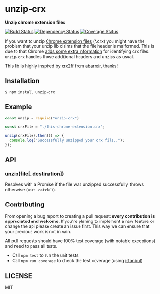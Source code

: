 # unzip-crx

__Unzip chrome extension files__

[![Build Status](https://travis-ci.org/peerigon/unzip-crx.svg?branch=master)](https://travis-ci.org/peerigon/unzip-crx) [![Dependency Status](https://david-dm.org/peerigon/unzip-crx.svg)](https://david-dm.org/peerigon/unzip-crx) [![Coverage Status](https://coveralls.io/repos/github/peerigon/unzip-crx/badge.svg?branch=master)](https://coveralls.io/github/peerigon/unzip-crx?branch=master)

If you want to unzip [Chrome extension files](https://developer.chrome.com/extensions) (*.crx) you might have the problem that your unzip lib claims that the file header is malformed. This is due to that Chrome [adds some extra information](https://developer.chrome.com/extensions/crx) for identifying crx files. `unzip-crx` handles those additional headers and unzips as usual.

This lib is highly inspired by [crx2ff](https://github.com/abarreir/crx2ff) from [abarreir](https://github.com/abarreir), thanks!

## Installation

```
$ npm install unzip-crx
```

## Example

```js
const unzip = require("unzip-crx");

const crxFile = "./this-chrome-extension.crx";
``
unzip(crxFile).then(() => {
  console.log("Successfully unzipped your crx file..");
});

```

## API

### unzip(file[, destination])

Resolves with a Promise if the file was unzipped successfully, throws otherwise (use `.catch()`).



## Contributing

From opening a bug report to creating a pull request: **every contribution is appreciated and welcome**. If you're planing to implement a new feature or change the api please create an issue first. This way we can ensure that your precious work is not in vain.

All pull requests should have 100% test coverage (with notable exceptions) and need to pass all tests.

- Call `npm test` to run the unit tests
- Call `npm run coverage` to check the test coverage (using [istanbul](https://github.com/gotwarlost/istanbul))

## LICENSE

MIT